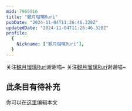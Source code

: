 ```yaml
---
mid: 7965916
title: "観月瑠璃Ruri"
pubDate: "2024-11-04T11:26:46.328Z"
updatedDate: "2024-11-04T11:26:46.328Z"
profile:
  {
    Nickname: ["観月瑠璃Ruri"],
  }
---
```


关注[観月瑠璃Ruri](https://space.bilibili.com/7965916)谢谢喵~ 关注[観月瑠璃Ruri](https://space.bilibili.com/7965916)谢谢喵~

## 此条目有待补充
你可以在[这里](https://github.com/Yuhanawa/VTuber.ICU-Content/edit/master/v/観月瑠璃Ruri/index.md)编辑本文
